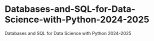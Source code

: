 # Databases-and-SQL-for-Data-Science-with-Python-2024-2025
Databases and SQL for Data Science with Python 2024-2025
